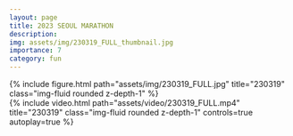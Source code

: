 ```yaml
---
layout: page
title: 2023 SEOUL MARATHON
description: 
img: assets/img/230319_FULL_thumbnail.jpg
importance: 7
category: fun
---
```


<div class="row mt-3">
    <!-- Image -->
    <div class="col-sm mt-3 mt-md-0">
        {% include figure.html path="assets/img/230319_FULL.jpg" title="230319" class="img-fluid rounded z-depth-1" %}
    </div>
    <!-- Video -->
    <div class="col-sm mt-3 mt-md-0">
        {% include video.html path="assets/video/230319_FULL.mp4" title="230319" class="img-fluid rounded z-depth-1" controls=true autoplay=true %}
    </div>
</div>